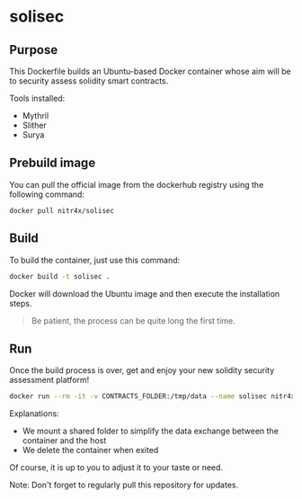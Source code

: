 # solisec

## Purpose

This Dockerfile builds an Ubuntu-based Docker container whose aim will be to security assess solidity smart contracts.

Tools installed:

- Mythril
- Slither
- Surya

## Prebuild image

You can pull the official image from the dockerhub registry using the following command:

```
docker pull nitr4x/solisec
```

## Build

To build the container, just use this command:

```bash
docker build -t solisec .
```

Docker will download the Ubuntu image and then execute the installation steps.

> Be patient, the process can be quite long the first time.

## Run

Once the build process is over, get and enjoy your new solidity security assessment platform!

```bash
docker run --rm -it -v CONTRACTS_FOLDER:/tmp/data --name solisec nitr4x/solisec
```

Explanations:

- We mount a shared folder to simplify the data exchange between the container and the host
- We delete the container when exited

Of course, it is up to you to adjust it to your taste or need.


Note: Don't forget to regularly pull this repository for updates.